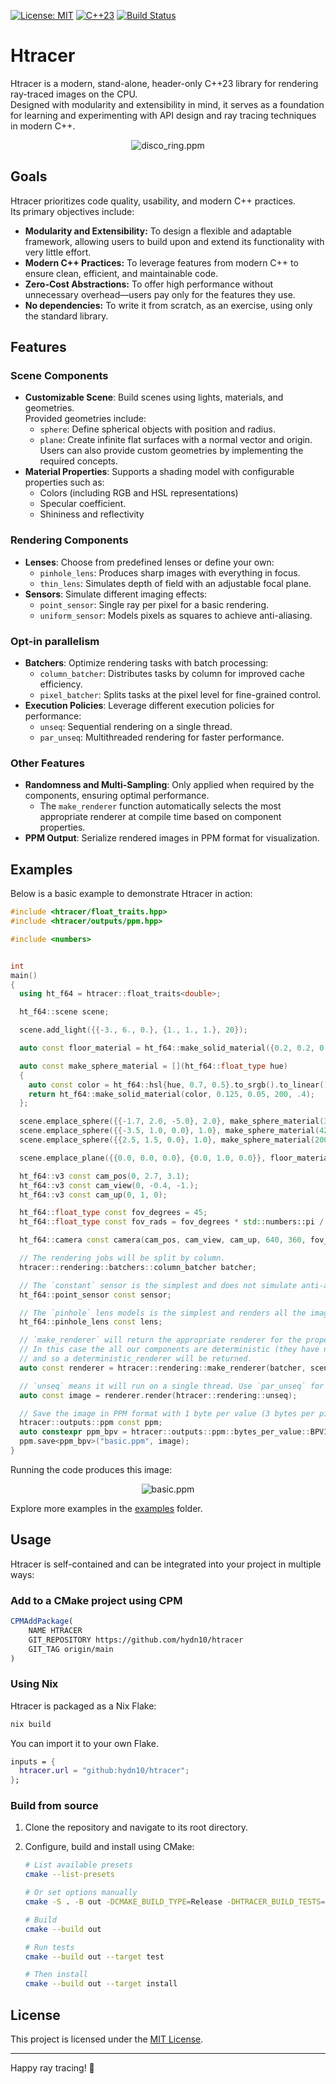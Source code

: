 [![License: MIT](https://img.shields.io/badge/License-MIT-blue.svg)](LICENSE)
[![C++23](https://img.shields.io/badge/C%2B%2B-23-blue.svg)](https://en.cppreference.com/w/cpp/23)
[![Build Status](https://github.com/hydn10/htracer/actions/workflows/ci.yaml/badge.svg)](https://github.com/hydn10/htracer/actions)

# Htracer

Htracer is a modern, stand-alone, header-only C++23 library for rendering ray-traced images on the CPU.  
Designed with modularity and extensibility in mind, it serves as a foundation for learning and experimenting with API design and ray tracing techniques in modern C++.

<div align="center">
	<img src="https://i.imgur.com/YWPZvKV.png" alt="disco_ring.ppm">
</div>



## Goals

Htracer prioritizes code quality, usability, and modern C++ practices.  
Its primary objectives include:

- **Modularity and Extensibility:** To design a flexible and adaptable framework, allowing users to build upon and extend its functionality with very little effort.
- **Modern C++ Practices:** To leverage features from modern C++ to ensure clean, efficient, and maintainable code.
- **Zero-Cost Abstractions:**  To offer high performance without unnecessary overhead—users pay only for the features they use.
- **No dependencies:** To write it from scratch, as an exercise, using only the standard library.



## Features

### Scene Components
- **Customizable Scene**: Build scenes using lights, materials, and geometries.  
  Provided geometries include:
  - `sphere`: Define spherical objects with position and radius.
  - `plane`: Create infinite flat surfaces with a normal vector and origin.  
  Users can also provide custom geometries by implementing the required concepts.
- **Material Properties**: Supports a shading model with configurable properties such as:
  - Colors (including RGB and HSL representations)
  - Specular coefficient.
  - Shininess and reflectivity

### Rendering Components
- **Lenses**: Choose from predefined lenses or define your own:
  - `pinhole_lens`: Produces sharp images with everything in focus.
  - `thin_lens`: Simulates depth of field with an adjustable focal plane.
- **Sensors**: Simulate different imaging effects:
  - `point_sensor`: Single ray per pixel for a basic rendering.
  - `uniform_sensor`: Models pixels as squares to achieve anti-aliasing.

### Opt-in parallelism
- **Batchers**: Optimize rendering tasks with batch processing:
  - `column_batcher`: Distributes tasks by column for improved cache efficiency.
  - `pixel_batcher`: Splits tasks at the pixel level for fine-grained control.
- **Execution Policies**: Leverage different execution policies for performance:
  - `unseq`: Sequential rendering on a single thread.
  - `par_unseq`: Multithreaded rendering for faster performance.

### Other Features
- **Randomness and Multi-Sampling**: Only applied when required by the components, ensuring optimal performance.  
  - The `make_renderer` function automatically selects the most appropriate renderer at compile time based on component properties.
- **PPM Output**: Serialize rendered images in PPM format for visualization.



## Examples

Below is a basic example to demonstrate Htracer in action:

```cpp
#include <htracer/float_traits.hpp>
#include <htracer/outputs/ppm.hpp>

#include <numbers>


int
main()
{
  using ht_f64 = htracer::float_traits<double>;

  ht_f64::scene scene;

  scene.add_light({{-3., 6., 0.}, {1., 1., 1.}, 20});

  auto const floor_material = ht_f64::make_solid_material({0.2, 0.2, 0.2}, 0.125, 0, 200, .2);

  auto const make_sphere_material = [](ht_f64::float_type hue)
  {
    auto const color = ht_f64::hsl{hue, 0.7, 0.5}.to_srgb().to_linear();
    return ht_f64::make_solid_material(color, 0.125, 0.05, 200, .4);
  };

  scene.emplace_sphere({{-1.7, 2.0, -5.0}, 2.0}, make_sphere_material(310));
  scene.emplace_sphere({{-3.5, 1.0, 0.0}, 1.0}, make_sphere_material(42));
  scene.emplace_sphere({{2.5, 1.5, 0.0}, 1.0}, make_sphere_material(200));

  scene.emplace_plane({{0.0, 0.0, 0.0}, {0.0, 1.0, 0.0}}, floor_material);

  ht_f64::v3 const cam_pos(0, 2.7, 3.1);
  ht_f64::v3 const cam_view(0, -0.4, -1.);
  ht_f64::v3 const cam_up(0, 1, 0);

  ht_f64::float_type const fov_degrees = 45;
  ht_f64::float_type const fov_rads = fov_degrees * std::numbers::pi / 180;

  ht_f64::camera const camera(cam_pos, cam_view, cam_up, 640, 360, fov_rads);

  // The rendering jobs will be split by column.
  htracer::rendering::batchers::column_batcher batcher;

  // The `constant` sensor is the simplest and does not simulate anti-aliasing.
  ht_f64::point_sensor const sensor;

  // The `pinhole` lens models is the simplest and renders all the image in focus.
  ht_f64::pinhole_lens const lens;

  // `make_renderer` will return the appropriate renderer for the properties of our components.
  // In this case the all our components are deterministic (they have no randomness)
  // and so a deterministic_renderer will be returned.
  auto const renderer = htracer::rendering::make_renderer(batcher, scene, camera, sensor, lens);

  // `unseq` means it will run on a single thread. Use `par_unseq` for multithreading.
  auto const image = renderer.render(htracer::rendering::unseq);

  // Save the image in PPM format with 1 byte per value (3 bytes per pixel).
  htracer::outputs::ppm const ppm;
  auto constexpr ppm_bpv = htracer::outputs::ppm::bytes_per_value::BPV1;
  ppm.save<ppm_bpv>("basic.ppm", image);
}
```

Running the code produces this image:

<div align="center">
	<img src="https://i.imgur.com/mjmCmzj.png" alt="basic.ppm">
</div>

Explore more examples in the [examples](examples/) folder.
    


## Usage

Htracer is self-contained and can be integrated into your project in multiple ways:   

### Add to a CMake project using CPM

```cmake
CPMAddPackage(
    NAME HTRACER
    GIT_REPOSITORY https://github.com/hydn10/htracer
    GIT_TAG origin/main
)
```

### Using Nix

Htracer is packaged as a Nix Flake:

```bash
nix build
```

You can import it to your own Flake.

```nix
inputs = {
  htracer.url = "github:hydn10/htracer";
};
```


### Build from source

1.  Clone the repository and navigate to its root directory.
2.  Configure, build and install using CMake:
    
    ```bash
    # List available presets
    cmake --list-presets
    
    # Or set options manually
    cmake -S . -B out -DCMAKE_BUILD_TYPE=Release -DHTRACER_BUILD_TESTS=ON -DHTRACER_BUILD_EXAMPLES=ON

    # Build
    cmake --build out

    # Run tests
    cmake --build out --target test

    # Then install
    cmake --build out --target install
    ```


## License

This project is licensed under the [MIT License](LICENSE).

----------

Happy ray tracing! 🎉
